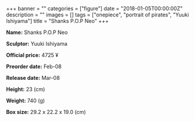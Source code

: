 +++
banner = ""
categories = ["figure"]
date = "2018-01-05T00:00:00Z"
description = ""
images = []
tags = ["onepiece", "portrait of pirates", "Yuuki Ishiyama"]
title = "Shanks P.O.P Neo"
+++

**Name:** Shanks P.O.P Neo

**Sculptor:** Yuuki Ishiyama

**Official price:** 4725 ¥

**Preorder date:** Feb-08

**Release date:** Mar-08

**Height:** 23 (cm)

**Weight:** 740 (g)

**Box size:** 29.2 x 22.2 x 19.0 (cm)
